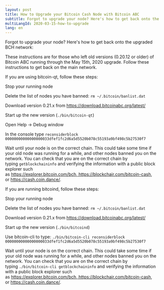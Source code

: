 ```yaml
---
layout: post
title: How to Upgrade your Bitcoin Cash Node with Bitcoin ABC
subtitle: Forgot to upgrade your node? Here's how to get back onto the upgraded BCH network.
multiLangId: 2020-03-15-how-to-upgrade
lang: en
---
```


Forgot to upgrade your node? Here's how to get back onto the upgraded BCH network:

These instructions are for those who left old versions (0.20.12 or older) of Bitcoin ABC running through the May 15th, 2020 upgrade. Follow these instructions to get back on the main network.

If you are using bitcoin-qt, follow these steps:

Stop your running node

Delete the list of nodes you have banned: `rm ~/.bitcoin/banlist.dat`

Download version 0.21.x from https://download.bitcoinabc.org/latest/

Start up the new version (`./bin/bitcoin-qt`)

Open Help -> Debug window

In the console type `reconsiderblock 00000000000000000033dfef1fc2d6a5d5520b078c55193a9bf498c5b27530f7`

Wait until your node is on the correct chain. This could take some time if your old node was running for a while, and other nodes banned you on the network. You can check that you are on the correct chain by typing `getblockchaininfo` and verifying the information with a public block explorer such as https://explorer.bitcoin.com/bch, https://blockchair.com/bitcoin-cash, or https://cash.coin.dance/.

If you are running bitcoind, follow these steps:

Stop your running node

Delete the list of nodes you have banned: `rm ~/.bitcoin/banlist.dat`

Download version 0.21.x from https://download.bitcoinabc.org/latest/

Start up the new version (`./bin/bitcoind`)

Use bitcoin-cli to type: `./bin/bitcoin-cli reconsiderblock 00000000000000000033dfef1fc2d6a5d5520b078c55193a9bf498c5b27530f7`

Wait until your node is on the correct chain. This could take some time if your old node was running for a while, and other nodes banned you on the network. You can check that you are on the correct chain by typing `./bin/bitcoin-cli getblockchaininfo` and verifying the information with a public block explorer such as https://explorer.bitcoin.com/bch, https://blockchair.com/bitcoin-cash, or https://cash.coin.dance/.

